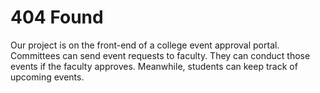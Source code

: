 # 404 Found

Our project is on the front-end of a college event approval portal. Committees can send event requests to faculty. They can conduct those events if the faculty approves. Meanwhile, students can keep track of upcoming events.
